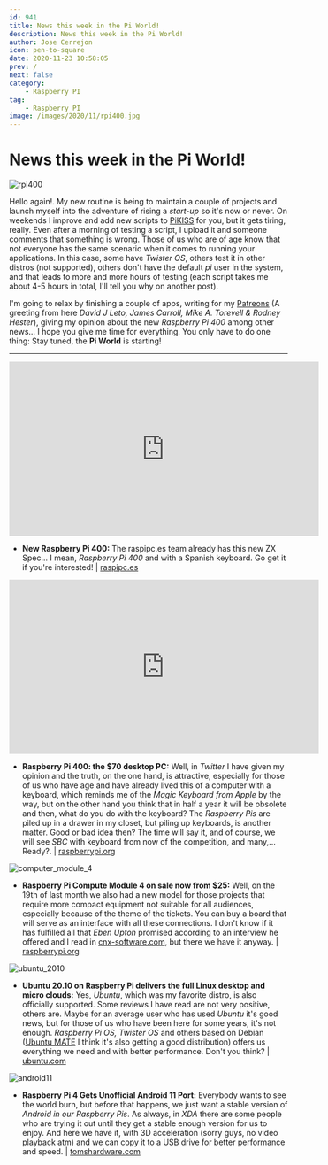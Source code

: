 ```yaml
---
id: 941
title: News this week in the Pi World!
description: News this week in the Pi World!
author: Jose Cerrejon
icon: pen-to-square
date: 2020-11-23 10:58:05
prev: /
next: false
category:
    - Raspberry PI
tag:
    - Raspberry PI
image: /images/2020/11/rpi400.jpg
---
```


# News this week in the Pi World!

![rpi400](/images/2020/11/rpi400.jpg)

Hello again!. My new routine is being to maintain a couple of projects and launch myself into the adventure of rising a _start-up_ so it's now or never. On weekends I improve and add new scripts to [PiKISS](https://github.com/jmcerrejon/PiKISS) for you, but it gets tiring, really. Even after a morning of testing a script, I upload it and someone comments that something is wrong. Those of us who are of age know that not everyone has the same scenario when it comes to running your applications. In this case, some have _Twister OS_, others test it in other distros (not supported), others don't have the default _pi_ user in the system, and that leads to more and more hours of testing (each script takes me about 4-5 hours in total, I'll tell you why on another post).

I'm going to relax by finishing a couple of apps, writing for my [Patreons](https://www.patreon.com/cerrejon?fan_landing=true) (A greeting from here _David J Leto, James Carroll, Mike A. Torevell & Rodney Hester_), giving my opinion about the new _Raspberry Pi 400_ among other news... I hope you give me time for everything. You only have to do one thing: Stay tuned, the **Pi World** is starting!

---

<iframe width="560" height="315" src="https://www.youtube.com/embed/xt-QVoZ682o" frameborder="0" allow="accelerometer; autoplay; clipboard-write; encrypted-media; gyroscope; picture-in-picture" allowfullscreen></iframe>

-   **New Raspberry Pi 400:** The raspipc.es team already has this new ZX Spec... I mean, _Raspberry Pi 400_ and with a Spanish keyboard. Go get it if you're interested! | [raspipc.es](https://www.raspipc.es/blog/nuevo-raspberry-pi-400/)

<iframe width="560" height="315" src="https://www.youtube.com/embed/ZSvHJ97d8n8" frameborder="0" allow="accelerometer; autoplay; clipboard-write; encrypted-media; gyroscope; picture-in-picture" allowfullscreen></iframe>

-   **Raspberry Pi 400: the $70 desktop PC:** Well, in _Twitter_ I have given my opinion and the truth, on the one hand, is attractive, especially for those of us who have age and have already lived this of a computer with a keyboard, which reminds me of the _Magic Keyboard from Apple_ by the way, but on the other hand you think that in half a year it will be obsolete and then, what do you do with the keyboard? The _Raspberry Pis_ are piled up in a drawer in my closet, but piling up keyboards, is another matter. Good or bad idea then? The time will say it, and of course, we will see _SBC_ with keyboard from now of the competition, and many,... Ready?. | [raspberrypi.org](https://www.raspberrypi.org/blog/raspberry-pi-400-the-70-desktop-pc/)

![computer_module_4](/images/2020/11/computer_module_4.jpg)

-   **Raspberry Pi Compute Module 4 on sale now from $25:** Well, on the 19th of last month we also had a new model for those projects that require more compact equipment not suitable for all audiences, especially because of the theme of the tickets. You can buy a board that will serve as an interface with all these connections. I don't know if it has fulfilled all that _Eben Upton_ promised according to an interview he offered and I read in [cnx-software.com](https://www.cnx-software.com/2020/07/17/raspberry-pi-compute-module-4-coming-next-year-with-pcie-nvme-support/), but there we have it anyway. | [raspberrypi.org](https://www.raspberrypi.org/blog/raspberry-pi-compute-module-4/)

![ubuntu_2010](/images/2020/11/ubuntu_2010.png)

-   **Ubuntu 20.10 on Raspberry Pi delivers the full Linux desktop and micro clouds:** Yes, _Ubuntu_, which was my favorite distro, is also officially supported. Some reviews I have read are not very positive, others are. Maybe for an average user who has used _Ubuntu_ it's good news, but for those of us who have been here for some years, it's not enough. _Raspberry Pi OS, Twister OS_ and others based on Debian ([Ubuntu MATE](https://ubuntu-mate.org/ports/raspberry-pi/) I think it's also getting a good distribution) offers us everything we need and with better performance. Don't you think? | [ubuntu.com](https://ubuntu.com/blog/ubuntu-20-10-on-raspberry-pi-delivers-the-full-linux-desktop-and-micro-clouds)

![android11](/images/2020/11/android11.png)

-   **Raspberry Pi 4 Gets Unofficial Android 11 Port:** Everybody wants to see the world burn, but before that happens, we just want a stable version of _Android in our Raspberry Pis_. As always, in _XDA_ there are some people who are trying it out until they get a stable enough version for us to enjoy. And here we have it, with 3D acceleration (sorry guys, no video playback atm) and we can copy it to a USB drive for better performance and speed. | [tomshardware.com](https://www.tomshardware.com/news/android-11-raspberry-pi-4-port)
